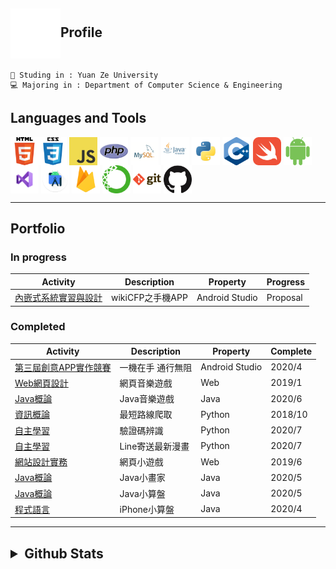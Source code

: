## <img align="center" height="80" width="80" src="https://github.com/axuy312/axuy312/blob/main/hi.gif" />Profile 
    🏫 Studing in : Yuan Ze University
    💻 Majoring in : Department of Computer Science & Engineering
    
## Languages and Tools
<img align="center" height="45" width="45" src="https://github.com/axuy312/axuy312/blob/main/icon/html.png" /><img align="center" height="45" width="45" src="https://github.com/axuy312/axuy312/blob/main/icon/css.png" />
<img align="center" height="45" width="45" src="https://github.com/axuy312/axuy312/blob/main/icon/javascript.png" /> 
<img align="center" height="45" width="45" src="https://github.com/axuy312/axuy312/blob/main/icon/php.png" /> 
<img align="center" height="45" width="45" src="https://github.com/axuy312/axuy312/blob/main/icon/mysql.png" /> 
<img align="center" height="45" width="45" src="https://github.com/axuy312/axuy312/blob/main/icon/java.png" /> 
<img align="center" height="45" width="45" src="https://github.com/axuy312/axuy312/blob/main/icon/python.png" /> 
<img align="center" height="45" width="45" src="https://github.com/axuy312/axuy312/blob/main/icon/cpp.png" /> 
<img align="center" height="45" width="45" src="https://github.com/axuy312/axuy312/blob/main/icon/swift.png" /> 
<img align="center" height="45" width="45" src="https://github.com/axuy312/axuy312/blob/main/icon/android.png" /> 
<img align="center" height="45" width="45" src="https://github.com/axuy312/axuy312/blob/main/icon/visualstudio.png" /> 
<img align="center" height="45" width="45" src="https://github.com/axuy312/axuy312/blob/main/icon/androidstudio.png" /> 
<img align="center" height="45" width="45" src="https://github.com/axuy312/axuy312/blob/main/icon/firebase.png" /> 
<img align="center" height="45" width="45" src="https://github.com/axuy312/axuy312/blob/main/icon/anaconda.png" /> 
<img align="center" height="45" width="45" src="https://github.com/axuy312/axuy312/blob/main/icon/git.png" /> 
<img align="center" height="45" width="45" src="https://github.com/axuy312/axuy312/blob/main/icon/github.png" /> 
 
 
 
-----
    

## Portfolio  
### In progress
| Activity | Description | Property | Progress |
| --------- | ---------- | ---------| ----------|
| [內嵌式系統實習與設計](https://github.com/axuy312/wikiCFP_APP) | wikiCFP之手機APP | Android Studio | Proposal |

### Completed
| Activity | Description | Property | Complete |
| --------- | ---------- | ---------| ----------|
| [第三屆創意APP實作競賽](https://github.com/axuy312/YZU_APP_Contest-YZUPass) | 一機在手 通行無阻 | Android Studio | 2020/4 |
| [Web網頁設計](https://github.com/axuy312/Web_1071_FinalProject) | 網頁音樂遊戲 | Web | 2019/1 |
| [Java概論](https://github.com/axuy312/Java_1082_FinalProject) | Java音樂遊戲 | Java | 2020/6 |
| [資訊概論](https://github.com/axuy312/Python_1081_HomeworkProject) | 最短路線爬取 | Python | 2018/10 |
| [自主學習](https://github.com/axuy312/Python_YZU_CAPTCHA-Crawler) | 驗證碼辨識 | Python | 2020/7 |
| [自主學習](https://github.com/axuy312/Python_Comic_Crawler-and-Line-sender) | Line寄送最新漫畫 | Python | 2020/7 |
| [網站設計實務](https://github.com/axuy312/Web_1072_FinalProject) | 網頁小遊戲 | Web | 2019/6 |
| [Java概論](https://github.com/axuy312/Java_1082_Paint) | Java小畫家 | Java | 2020/5 |
| [Java概論](https://github.com/axuy312/Java_1082_Calculator) | Java小算盤 | Java | 2020/5 |
| [程式語言](https://github.com/axuy312/Swift_1082_Calculator) | iPhone小算盤 | Java | 2020/4 |

------

<h2><details>
 <summary>Github Stats</summary>
    <img height = "260" align="center" src="https://github-readme-stats.vercel.app/api?username=axuy312&bg_color=30,00AEAE,AAAAFF&title_color=fff&text_color=fff" />
    <img height = "260" align="center" src="https://github-readme-stats.vercel.app/api/top-langs/?username=axuy312&bg_color=30,AAAAFF,00AEAE&title_color=fff&text_color=fff" />
</details></h3>
